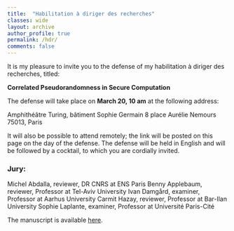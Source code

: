 ```yaml
---
title:  "Habilitation à diriger des recherches"
classes: wide
layout: archive
author_profile: true
permalink: /hdr/
comments: false
---
```


It is my pleasure to invite you to the defense of my habilitation à diriger des recherches, titled:

**Correlated Pseudorandomness in Secure Computation**

The defense will take place on **March 20, 10 am** at the following address:

Amphithéâtre Turing, bâtiment Sophie Germain
8 place Aurélie Nemours
75013, Paris

It will also be possible to attend remotely; the link will be posted on this page on the day of the defense. The defense will be held in English and will be followed by a cocktail, to which you are cordially invited.

### Jury:

Michel Abdalla, reviewer, DR CNRS at ENS Paris
Benny Applebaum, reviewer, Professor at Tel-Aviv University
Ivan Damgård, examiner, Professor at Aarhus University
Carmit Hazay, reviewer, Professor at Bar-Ilan University
Sophie Laplante, examiner, Professor at Université Paris-Cité

The manuscript is available [here](https://geoffroycouteau.github.io/assets/pdf/hdr.pdf).